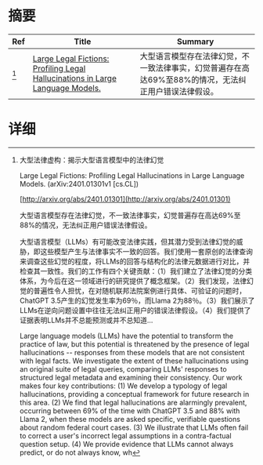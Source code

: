 # 摘要

| Ref | Title | Summary |
| --- | --- | --- |
| [^1] | [Large Legal Fictions: Profiling Legal Hallucinations in Large Language Models.](http://arxiv.org/abs/2401.01301) | 大型语言模型存在法律幻觉，不一致法律事实，幻觉普遍存在高达69%至88%的情况，无法纠正用户错误法律假设。 |

# 详细

[^1]: 大型法律虚构：揭示大型语言模型中的法律幻觉

    Large Legal Fictions: Profiling Legal Hallucinations in Large Language Models. (arXiv:2401.01301v1 [cs.CL])

    [http://arxiv.org/abs/2401.01301](http://arxiv.org/abs/2401.01301)

    大型语言模型存在法律幻觉，不一致法律事实，幻觉普遍存在高达69%至88%的情况，无法纠正用户错误法律假设。

    

    大型语言模型（LLMs）有可能改变法律实践，但其潜力受到法律幻觉的威胁，即这些模型产生与法律事实不一致的回答。我们使用一套原创的法律查询来调查这些幻觉的程度，将LLMs的回答与结构化的法律元数据进行对比，并检查其一致性。我们的工作有四个关键贡献：（1）我们建立了法律幻觉的分类体系，为今后在这一领域进行的研究提供了概念框架。（2）我们发现，法律幻觉的普遍性令人担忧，在对随机联邦法院案例进行具体、可验证的问题时，ChatGPT 3.5产生的幻觉发生率为69％，而Llama 2为88％。（3）我们展示了LLMs在逆向问题设置中往往无法纠正用户的错误法律假设。（4）我们提供了证据表明LLMs并不总能预测或并不总知道...

    Large language models (LLMs) have the potential to transform the practice of law, but this potential is threatened by the presence of legal hallucinations -- responses from these models that are not consistent with legal facts. We investigate the extent of these hallucinations using an original suite of legal queries, comparing LLMs' responses to structured legal metadata and examining their consistency. Our work makes four key contributions: (1) We develop a typology of legal hallucinations, providing a conceptual framework for future research in this area. (2) We find that legal hallucinations are alarmingly prevalent, occurring between 69% of the time with ChatGPT 3.5 and 88% with Llama 2, when these models are asked specific, verifiable questions about random federal court cases. (3) We illustrate that LLMs often fail to correct a user's incorrect legal assumptions in a contra-factual question setup. (4) We provide evidence that LLMs cannot always predict, or do not always know, wh
    

